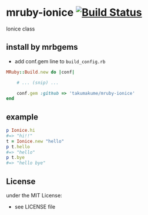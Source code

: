 # mruby-ionice   [![Build Status](https://travis-ci.org/takumakume/mruby-ionice.svg?branch=master)](https://travis-ci.org/takumakume/mruby-ionice)
Ionice class
## install by mrbgems
- add conf.gem line to `build_config.rb`

```ruby
MRuby::Build.new do |conf|

    # ... (snip) ...

    conf.gem :github => 'takumakume/mruby-ionice'
end
```
## example
```ruby
p Ionice.hi
#=> "hi!!"
t = Ionice.new "hello"
p t.hello
#=> "hello"
p t.bye
#=> "hello bye"
```

## License
under the MIT License:
- see LICENSE file
